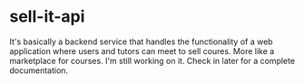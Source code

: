 # sell-it-api
It's basically a backend service that handles the functionality of a web application where users and tutors can meet to sell coures. More like a marketplace for courses.
I'm still working on it. Check in later for a complete documentation. 


